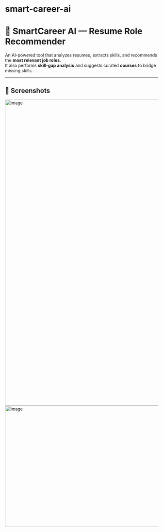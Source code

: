 # smart-career-ai
# 🧠 SmartCareer AI — Resume Role Recommender

An AI-powered tool that analyzes resumes, extracts skills, and recommends the **most relevant job roles**.  
It also performs **skill-gap analysis** and suggests curated **courses** to bridge missing skills.  

---

## 📸 Screenshots  

<img width="1887" height="1005" alt="image" src="https://github.com/user-attachments/assets/5c631840-6d79-4ee1-9409-1699098b7251" />


<img width="901" height="398" alt="image" src="https://github.com/user-attachments/assets/3b0c018d-7a3a-4ea3-94b7-f40a2058a3eb" />



